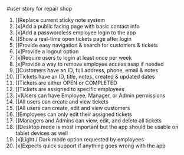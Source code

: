 #user story for repair shop

1. []Replace current sticky note system
2. [x]Add a public facing page with basic contact info
3. [x]Add a passwordless employee login to the app
4. []Show a real-time open tickets page after login
5. []Provide easy navigation & search for customers & tickets
6. [x]Provide a logout option
7. [x]Require users to login at least once per week
8. [x]Provide a way to remove employee access asap if needed
9. []Customers have an ID, full address, phone, email & notes
10. []Tickets have an ID, title, notes, created & updated dates
11. []Tickets are either OPEN or COMPLETED
12. []Tickets are assigned to specific employees
13. [x]Users can have Employee, Manager, or Admin permissions
14. []All users can create and view tickets
15. []All users can create, edit and view customers
16. []Employees can only edit their assigned tickets
17. []Managers and Admins can view, edit, and delete all tickets
18. []Desktop mode is most important but the app should be usable on tablet devices as well
19. [x]Light / Dark mode option requested by employees
20. [x]Expects quick support if anything goes wrong with the app
